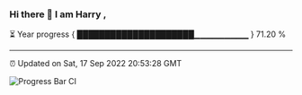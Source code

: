 ### Hi there 👋 I am Harry , 

⏳ Year progress { █████████████████████▁▁▁▁▁▁▁▁▁ } 71.20 %

---

⏰ Updated on Sat, 17 Sep 2022 20:53:28 GMT

![Progress Bar CI](https://github.com/duykhang68/duykhang68/workflows/Progress%20Bar%20CI/badge.svg)
